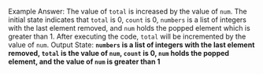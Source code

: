 Example Answer: 
The value of `total` is increased by the value of `num`. The initial state indicates that `total` is 0, `count` is 0, `numbers` is a list of integers with the last element removed, and `num` holds the popped element which is greater than 1. After executing the code, `total` will be incremented by the value of `num`. 
Output State: **`numbers` is a list of integers with the last element removed, `total` is the value of `num`, `count` is 0, `num` holds the popped element, and the value of `num` is greater than 1**